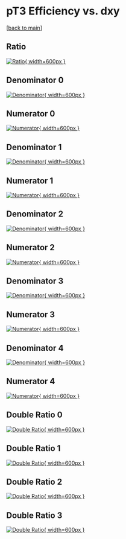 # pT3 Efficiency vs. dxy

[[back to main](./)]



## Ratio

[![Ratio](../mtv/var/pT3_base_211_1_eff_dxy.png){ width=600px }](../mtv/var/pT3_base_211_1_eff_dxy.pdf)

## Denominator 0

[![Denominator](../mtv/den/pT3_base_211_1_eff_dxy_den0.png){ width=600px }](../mtv/den/pT3_base_211_1_eff_dxy_den0.pdf)

## Numerator 0

[![Numerator](../mtv/num/pT3_base_211_1_eff_dxy_num0.png){ width=600px }](../mtv/num/pT3_base_211_1_eff_dxy_num0.pdf)

## Denominator 1

[![Denominator](../mtv/den/pT3_base_211_1_eff_dxy_den1.png){ width=600px }](../mtv/den/pT3_base_211_1_eff_dxy_den1.pdf)

## Numerator 1

[![Numerator](../mtv/num/pT3_base_211_1_eff_dxy_num1.png){ width=600px }](../mtv/num/pT3_base_211_1_eff_dxy_num1.pdf)

## Denominator 2

[![Denominator](../mtv/den/pT3_base_211_1_eff_dxy_den2.png){ width=600px }](../mtv/den/pT3_base_211_1_eff_dxy_den2.pdf)

## Numerator 2

[![Numerator](../mtv/num/pT3_base_211_1_eff_dxy_num2.png){ width=600px }](../mtv/num/pT3_base_211_1_eff_dxy_num2.pdf)

## Denominator 3

[![Denominator](../mtv/den/pT3_base_211_1_eff_dxy_den3.png){ width=600px }](../mtv/den/pT3_base_211_1_eff_dxy_den3.pdf)

## Numerator 3

[![Numerator](../mtv/num/pT3_base_211_1_eff_dxy_num3.png){ width=600px }](../mtv/num/pT3_base_211_1_eff_dxy_num3.pdf)

## Denominator 4

[![Denominator](../mtv/den/pT3_base_211_1_eff_dxy_den4.png){ width=600px }](../mtv/den/pT3_base_211_1_eff_dxy_den4.pdf)

## Numerator 4

[![Numerator](../mtv/num/pT3_base_211_1_eff_dxy_num4.png){ width=600px }](../mtv/num/pT3_base_211_1_eff_dxy_num4.pdf)

## Double Ratio 0

[![Double Ratio](../mtv/ratio/pT3_base_211_1_eff_dxy_ratio0.png){ width=600px }](../mtv/ratio/pT3_base_211_1_eff_dxy_ratio0.pdf)

## Double Ratio 1

[![Double Ratio](../mtv/ratio/pT3_base_211_1_eff_dxy_ratio1.png){ width=600px }](../mtv/ratio/pT3_base_211_1_eff_dxy_ratio1.pdf)

## Double Ratio 2

[![Double Ratio](../mtv/ratio/pT3_base_211_1_eff_dxy_ratio2.png){ width=600px }](../mtv/ratio/pT3_base_211_1_eff_dxy_ratio2.pdf)

## Double Ratio 3

[![Double Ratio](../mtv/ratio/pT3_base_211_1_eff_dxy_ratio3.png){ width=600px }](../mtv/ratio/pT3_base_211_1_eff_dxy_ratio3.pdf)

